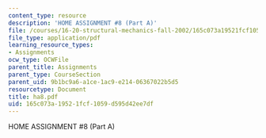 ```yaml
---
content_type: resource
description: 'HOME ASSIGNMENT #8 (Part A)'
file: /courses/16-20-structural-mechanics-fall-2002/165c073a19521fcf1059d595d42ee7df_ha8.pdf
file_type: application/pdf
learning_resource_types:
- Assignments
ocw_type: OCWFile
parent_title: Assignments
parent_type: CourseSection
parent_uid: 9b1bc9a6-a1ce-1ac9-e214-06367022b5d5
resourcetype: Document
title: ha8.pdf
uid: 165c073a-1952-1fcf-1059-d595d42ee7df
---
```

HOME ASSIGNMENT #8 (Part A)

